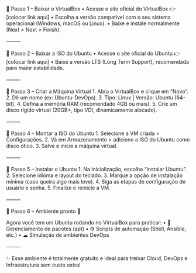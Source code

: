 🔹 Passo 1 – Baixar o VirtualBox
	•	Acesse o site oficial do VirtualBox 👉 [colocar link aqui]
	•	Escolha a versão compatível com o seu sistema operacional (Windows, macOS ou Linux).
	•	Baixe e instale normalmente (Next > Next > Finish).

⸻

🔹 Passo 2 – Baixar a ISO do Ubuntu
	•	Acesse o site oficial do Ubuntu 👉 [colocar link aqui]
	•	Baixe a versão LTS (Long Term Support), recomendada para maior estabilidade.

⸻

🔹 Passo 3 – Criar a Máquina Virtual
	1.	Abra o VirtualBox e clique em “Novo”.
	2.	Dê um nome (ex: Ubuntu-DevOps).
	3.	Tipo: Linux | Versão: Ubuntu (64-bit).
	4.	Defina a memória RAM (recomendado 4GB ou mais).
	5.	Crie um disco rígido virtual (20GB+, tipo VDI, dinamicamente alocado).

⸻

🔹 Passo 4 – Montar a ISO do Ubuntu
	1.	Selecione a VM criada > Configurações.
	2.	Vá em Armazenamento > adicione a ISO do Ubuntu como disco ótico.
	3.	Salve e inicie a máquina virtual.

⸻

🔹 Passo 5 – Instalar o Ubuntu
	1.	Na inicialização, escolha “Instalar Ubuntu”.
	2.	Selecione idioma e layout do teclado.
	3.	Marque a opção de instalação mínima (caso queira algo mais leve).
	4.	Siga as etapas de configuração de usuário e senha.
	5.	Finalize e reinicie a VM.

⸻

🔹 Passo 6 – Ambiente pronto 🎉

Agora você tem um Ubuntu rodando no VirtualBox para praticar:
	•	📂 Gerenciamento de pacotes (apt)
	•	⚙ Scripts de automação (Shell, Ansible, etc.)
	•	☁ Simulação de ambientes DevOps

⸻

✨ Esse ambiente é totalmente gratuito e ideal para treinar Cloud, DevOps e Infraestrutura sem custo extra!
